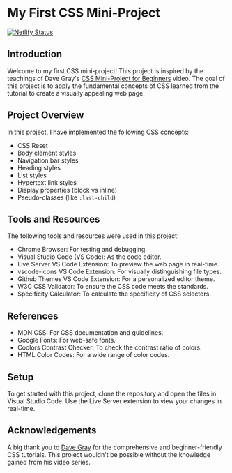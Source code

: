 # My First CSS Mini-Project

[![Netlify Status](https://api.netlify.com/api/v1/badges/758d3795-6c2c-4f3f-9f03-258062832cdd/deploy-status)](https://app.netlify.com/sites/my-first-css-mini-project/deploys)

## Introduction
Welcome to my first CSS mini-project! This project is inspired by the teachings of Dave Gray's [CSS Mini-Project for Beginners](https://www.youtube.com/watch?v=rwTs9NR3Du8) video. The goal of this project is to apply the fundamental concepts of CSS learned from the tutorial to create a visually appealing web page.

## Project Overview
In this project, I have implemented the following CSS concepts:
- CSS Reset
- Body element styles
- Navigation bar styles
- Heading styles
- List styles
- Hypertext link styles
- Display properties (block vs inline)
- Pseudo-classes (like `:last-child`)

## Tools and Resources
The following tools and resources were used in this project:
- Chrome Browser: For testing and debugging.
- Visual Studio Code (VS Code): As the code editor.
- Live Server VS Code Extension: To preview the web page in real-time.
- vscode-icons VS Code Extension: For visually distinguishing file types.
- Github Themes VS Code Extension: For a personalized editor theme.
- W3C CSS Validator: To ensure the CSS code meets the standards.
- Specificity Calculator: To calculate the specificity of CSS selectors.

## References
- MDN CSS: For CSS documentation and guidelines.
- Google Fonts: For web-safe fonts.
- Coolors Contrast Checker: To check the contrast ratio of colors.
- HTML Color Codes: For a wide range of color codes.

## Setup
To get started with this project, clone the repository and open the files in Visual Studio Code. Use the Live Server extension to view your changes in real-time.

## Acknowledgements
A big thank you to [Dave Gray](https://github.com/gitdagray) for the comprehensive and beginner-friendly CSS tutorials. This project wouldn't be possible without the knowledge gained from his video series.
